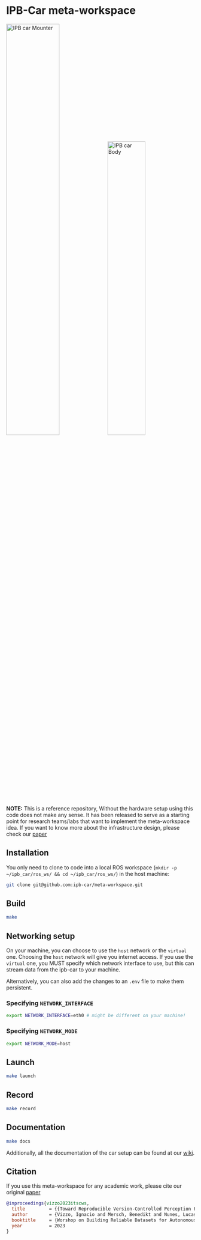 # IPB-Car meta-workspace

<img alt="IPB car Mounter" src="https://raw.githubusercontent.com/wiki/ipb-car/wiki/uploads/ipb-car-mounted-0.1.jpeg" width="53%"> <img alt="IPB car Body" src="https://raw.githubusercontent.com/wiki/ipb-car/wiki/uploads/ipb-car-body-0.2.png" width="44.8%">

**NOTE:** This is a reference repository, Without the hardware setup using this code does not make any sense. It has been released to serve as a starting point for research teams/labs that want to implement the meta-workspace idea. If you want to know more about the infrastructure design, please check our [paper](https://www.ipb.uni-bonn.de/wp-content/papercite-data/pdf/vizzo2023itcsws.pdf)

## Installation

You only need to clone to code into a local ROS workspace (`mkdir -p
~/ipb_car/ros_ws/ && cd ~/ipb_car/ros_ws/`) in the host machine:

```sh
git clone git@github.com:ipb-car/meta-workspace.git 
```

## Build

```sh
make
```

## Networking setup

On your machine, you can choose to use the `host` network or 
the `virtual` one. Choosing the `host` network will give you internet
access. If you use the `virtual` one, you MUST specify which network
interface to use, but this can stream data from the ipb-car to your machine.

Alternatively, you can also add the changes to an `.env` file to make them
persistent.

### Specifying `NETWORK_INTERFACE`

```sh
export NETWORK_INTERFACE=eth0 # might be different on your machine!
```

### Specifying `NETWORK_MODE`

```sh
export NETWORK_MODE=host
```

## Launch

```sh
make launch
```

## Record

```sh
make record
```

## Documentation

```sh
make docs
```

Additionally, all the documentation of the car setup can be found at our
[wiki](https://gitlab.ipb.uni-bonn.de/ipb-team/robots/ipb-car/docs).

## Citation

If you use this meta-workspace for any academic work, please cite our original
[paper](https://www.ipb.uni-bonn.de/wp-content/papercite-data/pdf/vizzo2023itcsws.pdf)

```bibtex
@inproceedings{vizzo2023itscws,
  title         = {{Toward Reproducible Version-Controlled Perception Platforms: Embracing Simplicity in Autonomous Vehicle Dataset Acquisition}},
  author        = {Vizzo, Ignacio and Mersch, Benedikt and Nunes, Lucas and Wiesmann, Louis and Guadagnino, Tiziano and Stachniss, Cyrill},
  booktitle     = {Worshop on Building Reliable Datasets for Autonomous Vehicles, IEEE Intl.~Conf.~on Intelligent Transportation Systems (ITSC)},
  year          = 2023
}
```
